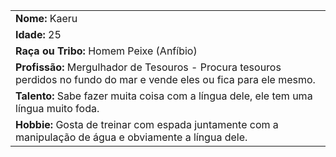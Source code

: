 |                                                                |
|-----------------------------------------------------------------------|
| **Nome:** Kaeru                                                        |
| **Idade:** 25                                                           |
| **Raça ou Tribo:** Homem Peixe (Anfíbio)                                |
| **Profissão:** Mergulhador de Tesouros - Procura tesouros perdidos no fundo do mar e vende eles ou fica para ele mesmo. |
| **Talento:** Sabe fazer muita coisa com a língua dele, ele tem uma língua muito foda. |
| **Hobbie:** Gosta de treinar com espada juntamente com a manipulação de água e obviamente a língua dele. |
